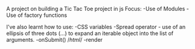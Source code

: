 A project on building a Tic Tac Toe project in js
Focus:
-Use of Modules
-Use of factory functions

I've also learnt how to use:
-CSS variables
-Spread operator - use of an ellipsis of three dots (…) to expand an iterable object into the list of arguments. 
-onSubmit() /*html*/
-render



